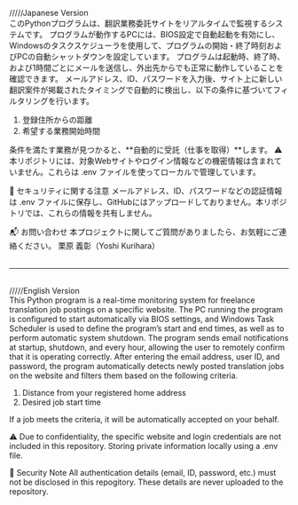 /////Japanese Version<br/>
このPythonプログラムは、翻訳業務委託サイトをリアルタイムで監視するシステムです。
プログラムが動作するPCには、BIOS設定で自動起動を有効にし、Windowsのタスクスケジューラを使用して、プログラムの開始・終了時刻およびPCの自動シャットダウンを設定しています。
プログラムは起動時、終了時、および1時間ごとにメールを送信し、外出先からでも正常に動作していることを確認できます。
メールアドレス、ID、パスワードを入力後、サイト上に新しい翻訳案件が掲載されたタイミングで自動的に検出し、以下の条件に基づいてフィルタリングを行います。

1. 登録住所からの距離
2. 希望する業務開始時間

条件を満たす業務が見つかると、**自動的に受託（仕事を取得）**します。
⚠️ 本リポジトリには、対象Webサイトやログイン情報などの機密情報は含まれていません。これらは .env ファイルを使ってローカルで管理しています。

🔐 セキュリティに関する注意
メールアドレス、ID、パスワードなどの認証情報は .env ファイルに保存し、GitHubにはアップロードしておりません。本リポジトリでは、これらの情報を共有しません。

📬 お問い合わせ
本プロジェクトに関してご質問がありましたら、お気軽にご連絡ください。
栗原 義彰（Yoshi Kurihara）
<br/>
<br/>
<hr/>
<br/>
/////English Version<br/>
This Python program is a real-time monitoring system for freelance translation job postings on a specific website.
The PC running the program is configured to start automatically via BIOS settings, and Windows Task Scheduler is used to define the program’s start and end times, as well as to perform automatic system shutdown.
The program sends email notifications at startup, shutdown, and every hour, allowing the user to remotely confirm that it is operating correctly.
After entering the email address, user ID, and password, the program automatically detects newly posted translation jobs on the website and filters them based on the following criteria.

1. Distance from your registered home address
2. Desired job start time

If a job meets the criteria, it will be automatically accepted on your behalf.

⚠️ Due to confidentiality, the specific website and login credentials are not included in this repository. Storing private information locally using a .env file.

🔐 Security Note
All authentication details (email, ID, password, etc.) must not be disclosed in this repogitory. These details are never uploaded to the repository.
